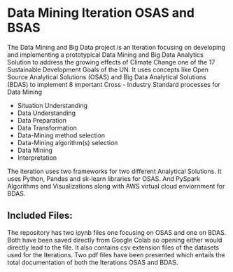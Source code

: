 <h1 align="left">Data Mining Iteration OSAS and BSAS</h1>

<p  align="left" style="font-size: 14px;">
The Data Mining and Big Data project is an Iteration focusing  on developing and implementing a prototypical Data Mining and Big Data Analytics Solution to address the growing effects of Climate Change one of the 17 Sustainable 
Development Goals of the UN.
It uses concepts like Open Source Analytical Solutions (OSAS) and Big Data Analytical Solutions (BDAS) to implement 8 important Cross - Industry Standard processes for Data Mining

<ul>
  <li>Situation Understanding</li>
  <li>Data Understanding</li>
  <li>Data Preparation </li>
  <li>Data Transformation </li>
  <li> Data-Mining method selection</li>
  <li> Data-Mining algorithm(s) selection</li>
  <li> Data Mining</li>
  <li> Interpretation</li>
  </ul>

 The iteration uses two frameworks for two different Analytical Solutions. It uses Python, Pandas and sk-learn libraries for OSAS. 
 And PySpark Algorithms and Visualizations along with AWS virtual cloud enviornment for BDAS.

  
</p>

<h2 align= "left"> Included Files: </h2>
<p> 
The repository has two ipynb files one focusing on OSAS and one on BDAS. Both have been saved directly from Google Colab so opening either would directly lead to the file.
  It also contains csv extension files of the datasets used for the Iterations. Two pdf files have been presented which entails the total documentation of both the Iterations OSAS and 
  BDAS.
</p>


